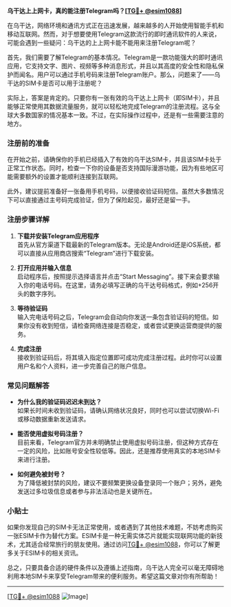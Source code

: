 **乌干达上上网卡，真的能注册Telegram吗？[[TG💪+ @esim1088](https://t.me/s/esim1088)]**

在乌干达，网络环境和通讯方式正在迅速发展，越来越多的人开始使用智能手机和移动互联网。然而，对于想要使用Telegram这款流行的即时通讯软件的人来说，可能会遇到一些疑问：乌干达的上上网卡能不能用来注册Telegram呢？

首先，我们需要了解Telegram的基本情况。Telegram是一款功能强大的即时通讯应用，它支持文字、图片、视频等多种消息形式，并且以其高度的安全性和隐私保护而闻名。用户可以通过手机号码来注册Telegram账户。那么，问题来了——乌干达的SIM卡是否可以用于注册呢？

实际上，答案是肯定的。只要你有一张有效的乌干达上上网卡（即SIM卡），并且能够正常使用其数据流量服务，就可以轻松地完成Telegram的注册流程。这与全球大多数国家的情况基本一致。不过，在实际操作过程中，还是有一些需要注意的地方。

### 注册前的准备

在开始之前，请确保你的手机已经插入了有效的乌干达SIM卡，并且该SIM卡处于正常工作状态。同时，检查一下你的设备是否支持国际漫游功能，因为有些地区可能需要额外的设置才能顺利连接到互联网。

此外，建议提前准备好一张备用手机号码，以便接收验证码短信。虽然大多数情况下可以直接通过主号码完成验证，但为了保险起见，最好还是留一手。

### 注册步骤详解

1. **下载并安装Telegram应用程序**  
   首先从官方渠道下载最新的Telegram版本。无论是Android还是iOS系统，都可以直接从应用商店搜索“Telegram”进行下载安装。

2. **打开应用并输入信息**  
   启动程序后，按照提示选择语言并点击“Start Messaging”。接下来会要求输入你的电话号码。在这里，请务必填写正确的乌干达号码格式，例如+256开头的数字序列。

3. **等待验证码**  
   输入完电话号码之后，Telegram会自动向你发送一条包含验证码的短信。如果你没有收到短信，请检查网络连接是否稳定，或者尝试更换运营商提供的服务。

4. **完成注册**  
   接收到验证码后，将其填入指定位置即可成功完成注册过程。此时你可以设置用户名和个人资料，进一步完善自己的账户信息。

### 常见问题解答

- **为什么我的验证码迟迟未到达？**  
  如果长时间未收到验证码，请确认网络状况良好，同时也可以尝试切换Wi-Fi或移动数据重新发送请求。

- **能否使用虚拟号码注册？**  
  目前来看，Telegram官方并未明确禁止使用虚拟号码注册，但这种方式存在一定的风险，比如账号安全性较低等。因此，还是推荐使用真实的本地SIM卡来进行注册。

- **如何避免被封号？**  
  为了降低被封禁的风险，建议不要频繁更换设备登录同一个账户；另外，避免发送过多垃圾信息或者参与非法活动也是关键所在。

### 小贴士

如果你发现自己的SIM卡无法正常使用，或者遇到了其他技术难题，不妨考虑购买一张ESIM卡作为替代方案。ESIM卡是一种无需实体芯片就能实现联网功能的新技术，尤其适合经常旅行的朋友使用。通过访问[TG💪+ @esim1088](https://t.me/s/esim1088)，你可以了解更多关于ESIM卡的相关资讯。

总之，只要具备合适的硬件条件以及遵循上述指南，乌干达人完全可以毫无障碍地利用本地SIM卡来享受Telegram带来的便利服务。希望这篇文章对你有所帮助！

---

[[TG💪+ @esim1088](https://t.me/s/esim1088) ![Image](https://i.postimg.cc/4NQfJmqS/Snipaste-2025-05-13-00-14-12.png)]